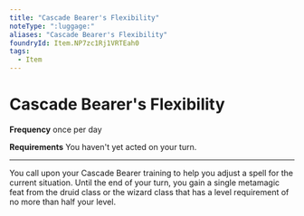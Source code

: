 ```yaml
---
title: "Cascade Bearer's Flexibility"
noteType: ":luggage:"
aliases: "Cascade Bearer's Flexibility"
foundryId: Item.NP7zc1Rj1VRTEah0
tags:
  - Item
---
```


# Cascade Bearer's Flexibility

**Frequency** once per day

**Requirements** You haven't yet acted on your turn.

* * *

You call upon your Cascade Bearer training to help you adjust a spell for the current situation. Until the end of your turn, you gain a single metamagic feat from the druid class or the wizard class that has a level requirement of no more than half your level.
